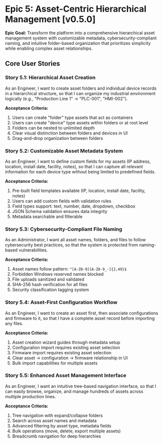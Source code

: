 # Epic 5: Asset-Centric Hierarchical Management [v0.5.0]

**Epic Goal:** Transform the platform into a comprehensive hierarchical asset management system with customizable metadata, cybersecurity-compliant naming, and intuitive folder-based organization that prioritizes simplicity while enabling complex asset relationships.

## Core User Stories

### Story 5.1: Hierarchical Asset Creation
As an Engineer, I want to create asset folders and individual device records in a hierarchical structure, so that I can organize my industrial environment logically (e.g., "Production Line 1" → "PLC-001", "HMI-002").

**Acceptance Criteria:**
1. Users can create "folder" type assets that act as containers
2. Users can create "device" type assets within folders or at root level
3. Folders can be nested to unlimited depth
4. Clear visual distinction between folders and devices in UI
5. Drag-and-drop organization between folders

### Story 5.2: Customizable Asset Metadata System
As an Engineer, I want to define custom fields for my assets (IP address, location, install date, facility, notes), so that I can capture all relevant information for each device type without being limited to predefined fields.

**Acceptance Criteria:**
1. Pre-built field templates available (IP, location, install date, facility, notes)
2. Users can add custom fields with validation rules
3. Field types support: text, number, date, dropdown, checkbox
4. JSON Schema validation ensures data integrity
5. Metadata searchable and filterable

### Story 5.3: Cybersecurity-Compliant File Naming
As an Administrator, I want all asset names, folders, and files to follow cybersecurity best practices, so that the system is protected from naming-based vulnerabilities.

**Acceptance Criteria:**
1. Asset names follow pattern: `^[A-Z0-9][A-Z0-9_-]{2,49}$`
2. Forbidden Windows reserved names blocked
3. File uploads sanitized and validated
4. SHA-256 hash verification for all files
5. Security classification tagging system

### Story 5.4: Asset-First Configuration Workflow
As an Engineer, I want to create an asset first, then associate configurations and firmware to it, so that I have a complete asset record before importing any files.

**Acceptance Criteria:**
1. Asset creation wizard guides through metadata setup
2. Configuration import requires existing asset selection
3. Firmware import requires existing asset selection
4. Clear asset → configuration → firmware relationship in UI
5. Bulk import capabilities for multiple assets

### Story 5.5: Enhanced Asset Management Interface
As an Engineer, I want an intuitive tree-based navigation interface, so that I can easily browse, organize, and manage hundreds of assets across multiple production lines.

**Acceptance Criteria:**
1. Tree navigation with expand/collapse folders
2. Search across asset names and metadata
3. Advanced filtering by asset type, metadata fields
4. Bulk operations (move, delete, export multiple assets)
5. Breadcrumb navigation for deep hierarchies